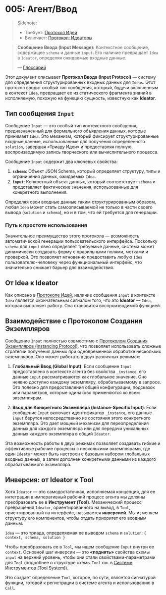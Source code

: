 # 005: Агент/Ввод

> Sidenote:
>
> - Требует: [Протокол Идей](./101_concept_idea.md)
> - Включает: [Протокол: Идеаторы](./103_concept_ideator.md)

> **Сообщение Ввода (Input Message):** Контекстное сообщение, содержащее `schema` и данные `input`. Его наличие превращает `Idea` в `Ideator`, определяя ожидаемые входные данные.
>
> — [Глоссарий](./000_glossary.md)

Этот документ описывает **Протокол Ввода (Input Protocol)** — систему для определения структурированных входных данных для `Ideas`. Этот протокол вводит особый тип сообщения, который, будучи включенным в контекст `Idea`, превращает ее из статического фрагмента знаний в исполняемую, похожую на функцию сущность, известную как **Ideator**.

## Тип сообщения `Input`

Сообщение `Input` — это особый тип контекстного сообщения, предназначенный для формального объявления данных, которые принимает `Idea`. Это механизм, который фиксирует структурированные входные данные, использованные для получения определенного `solution`, завершая «Триаду Идеи» и предоставляя полную, воспроизводимую запись творческого или вычислительного процесса.

Сообщение `Input` содержит два ключевых свойства:

1.  **`schema`**: Объект JSON Schema, который определяет структуру, типы и ограничения данных, ожидаемых `Idea`.
2.  **`input`**: Конкретный объект данных, который соответствует `schema` и представляет фактические значения, использованные для конкретного выполнения.

Определяя свои входные данные таким структурированным образом, любая `Idea` может стать самоописываемой не только в части своего вывода (`solution` и `schema`), но и в том, что ей требуется для генерации.

### Путь к простоте использования

Значительное преимущество этого протокола — возможность автоматической генерации пользовательского интерфейса. Поскольку `schema` для `input` явно определяет требуемые данные, система может динамически создавать форму с правильными полями, метками и проверкой. Это позволяет мгновенно предоставить любую `Idea` пользователю-человеку через функциональный интерфейс, что значительно снижает барьер для взаимодействия.

## От Idea к Ideator

Как описано в [Протоколе Идей](./101_concept_idea.md), наличие сообщения `Input` в контексте `Idea` является окончательным сигналом того, что это **Ideator** — `Idea`, которая выполняет работу. Она становится воспроизводимой функцией.

## Взаимодействие с Протоколом Создания Экземпляров

Сообщение `Input` полностью совместимо с [Протоколом Создания Экземпляров (Instancing Protocol)](./008_agent_instancing.md), что позволяет использовать сложные стратегии получения данных при одновременной обработке нескольких экземпляров. Оно может работать в двух различных режимах:

1.  **Глобальный Ввод (Global Input)**: Если сообщение `Input` предоставлено в контексте агента без свойства `_instance`, его данные `input` рассматриваются как глобальное значение. Оно неявно доступно каждому экземпляру, обрабатываемому в запросе. Это полезно для предоставления общей конфигурации, подсказок или параметров, которые одинаково применяются ко всем экземплярам.

2.  **Ввод для Конкретного Экземпляра (Instance-Specific Input)**: Если сообщение `Input` включает идентификатор `_instance`, его данные `input` берутся непосредственно из состояния этого конкретного экземпляра. Это дает мощный механизм для переопределения данных для каждого экземпляра или для передачи уникальных данных каждого экземпляра в общий `Ideator`.

Эта возможность работы в двух режимах позволяет создавать гибкие и эффективные рабочие процессы с несколькими экземплярами, где один `Ideator` может быть настроен с базовым набором глобальных входных данных, а затем дополнен конкретными данными из каждого обрабатываемого экземпляра.

## Инверсия: от Ideator к Tool

Хотя `Ideator` — это самодостаточная, исполняемая концепция, для ее интеграции в императивный рабочий процесс агента мы должны преобразовать ее в **Инструмент (Tool)**. Механический процесс превращения `Ideator`, ориентированного на вывод, в `Tool`, ориентированный на интерфейс, называется **инверсией**. Мы изменяем структуру его компонентов, чтобы отдать приоритет его входным данным.

`Idea` — это триада, определяемая ее выводом `schema` и `solution`:
`{ context, schema, solution }`

Чтобы преобразовать ее в `Tool`, мы ищем сообщение `Input` внутри ее `context`. Основной шаг инверсии — это **«поднять»** свойства схемы `input` на верхний уровень, чтобы они стали свойствами-параметрами для `Tool` (подробнее о структуре схемы `Tool` см. в [Системе Инструментов (Tool System)](./002_agent_tool.md)).

Это создает определение `Tool`, которое, по сути, является сигнатурой функции, готовой к регистрации в системе агента и использованию в `Call`.